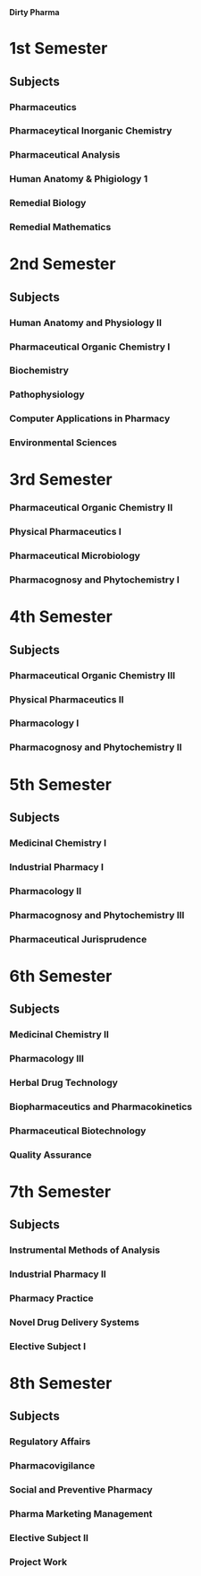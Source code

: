 
<html lang="en">
<head>
  <b>Dirty Pharma</b>
</head>
<body>

<h1><b>1st Semester</b> </h1>
<h2>Subjects</h2>
<h3>Pharmaceutics</h3>
<h3>Pharmaceytical Inorganic Chemistry</h3>
<h3>Pharmaceutical Analysis</h3>
<h3>Human Anatomy & Phigiology 1</h3>
<h3>Remedial Biology</h3>
<h3>Remedial Mathematics</h3>
<h1><b>2nd Semester</b> </h1>
<h2>Subjects</h2>
<h3>Human Anatomy and Physiology II</h3>
<h3>Pharmaceutical Organic Chemistry I</h3>
<h3>Biochemistry</h3>
<h3>Pathophysiology</h3>
<h3>Computer Applications in Pharmacy</h3>
<h3>Environmental Sciences</h3>
<h1><b>3rd Semester</b> </h1>
<h3>Pharmaceutical Organic Chemistry II</h3>
<h3>Physical Pharmaceutics I</h3>
<h3>Pharmaceutical Microbiology</h3>
<h3>Pharmacognosy and Phytochemistry I</h3>
<h1><b>4th Semester</b> </h1>
<h2>Subjects</h2>
<h3>Pharmaceutical Organic Chemistry III</h3>
<h3>Physical Pharmaceutics II</h3>
<h3>Pharmacology I</h3>
<h3>Pharmacognosy and Phytochemistry II</h3>

<h1><b>5th Semester</b> </h1>
<h2>Subjects</h2>
<h3>Medicinal Chemistry I</h3>
<h3>Industrial Pharmacy I</h3>
<h3>Pharmacology II</h3>
<h3>Pharmacognosy and Phytochemistry III</h3>
<h3>Pharmaceutical Jurisprudence</h3>
<h1><b>6th Semester</b> </h1>
<h2>Subjects</h2>
<h3>Medicinal Chemistry II</h3>
<h3>Pharmacology III</h3>
<h3>Herbal Drug Technology</h3>
<h3>Biopharmaceutics and Pharmacokinetics</h3>
<h3>Pharmaceutical Biotechnology</h3>
<h3>Quality Assurance</h3>
<h1><b>7th Semester</b> </h1>
<h2>Subjects</h2>
<h3>Instrumental Methods of Analysis</h3>
<h3>Industrial Pharmacy II</h3>
<h3>Pharmacy Practice</h3>
<h3>Novel Drug Delivery Systems</h3>
<h3>Elective Subject I</h3>
<h1><b>8th Semester</b> </h1>
<h2>Subjects</h2>
<h3>Regulatory Affairs</h3>
<h3>Pharmacovigilance</h3>
<h3>Social and Preventive Pharmacy</h3>
<h3>Pharma Marketing Management</h3>
<h3>Elective Subject II</h3>
<h3>Project Work</h3>
<p> </p>

</body>
</html>
